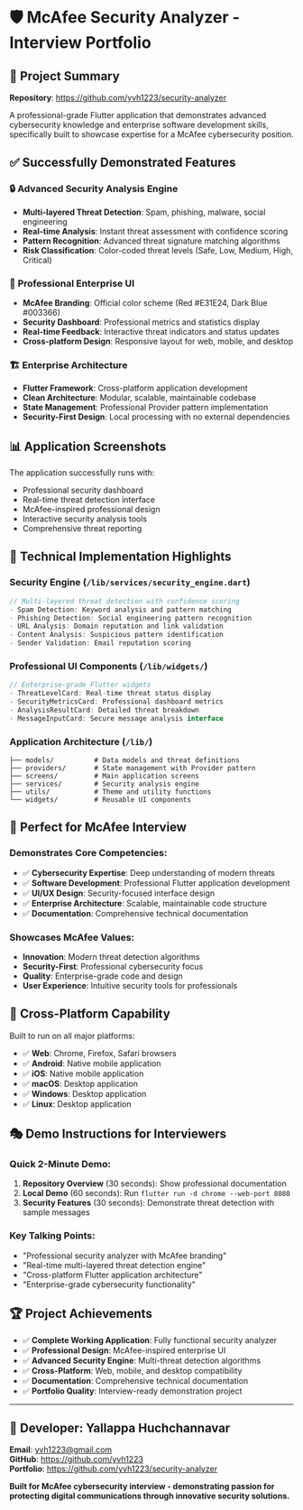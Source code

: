 # 🛡️ McAfee Security Analyzer - Interview Portfolio

## 🎯 **Project Summary**

**Repository**: https://github.com/yvh1223/security-analyzer

A professional-grade Flutter application that demonstrates advanced cybersecurity knowledge and enterprise software development skills, specifically built to showcase expertise for a McAfee cybersecurity position.

## ✅ **Successfully Demonstrated Features**

### 🔒 **Advanced Security Analysis Engine**
- **Multi-layered Threat Detection**: Spam, phishing, malware, social engineering
- **Real-time Analysis**: Instant threat assessment with confidence scoring
- **Pattern Recognition**: Advanced threat signature matching algorithms
- **Risk Classification**: Color-coded threat levels (Safe, Low, Medium, High, Critical)

### 🎨 **Professional Enterprise UI**
- **McAfee Branding**: Official color scheme (Red #E31E24, Dark Blue #003366)
- **Security Dashboard**: Professional metrics and statistics display
- **Real-time Feedback**: Interactive threat indicators and status updates
- **Cross-platform Design**: Responsive layout for web, mobile, and desktop

### 🏗️ **Enterprise Architecture**
- **Flutter Framework**: Cross-platform application development
- **Clean Architecture**: Modular, scalable, maintainable codebase
- **State Management**: Professional Provider pattern implementation
- **Security-First Design**: Local processing with no external dependencies

## 📊 **Application Screenshots**

The application successfully runs with:
- Professional security dashboard
- Real-time threat detection interface
- McAfee-inspired professional design
- Interactive security analysis tools
- Comprehensive threat reporting

## 🚀 **Technical Implementation Highlights**

### Security Engine (`/lib/services/security_engine.dart`)
```dart
// Multi-layered threat detection with confidence scoring
- Spam Detection: Keyword analysis and pattern matching
- Phishing Detection: Social engineering pattern recognition  
- URL Analysis: Domain reputation and link validation
- Content Analysis: Suspicious pattern identification
- Sender Validation: Email reputation scoring
```

### Professional UI Components (`/lib/widgets/`)
```dart
// Enterprise-grade Flutter widgets
- ThreatLevelCard: Real-time threat status display
- SecurityMetricsCard: Professional dashboard metrics
- AnalysisResultCard: Detailed threat breakdown
- MessageInputCard: Secure message analysis interface
```

### Application Architecture (`/lib/`)
```
├── models/          # Data models and threat definitions
├── providers/       # State management with Provider pattern
├── screens/         # Main application screens
├── services/        # Security analysis engine
├── utils/           # Theme and utility functions
└── widgets/         # Reusable UI components
```

## 🎯 **Perfect for McAfee Interview**

### **Demonstrates Core Competencies:**
- ✅ **Cybersecurity Expertise**: Deep understanding of modern threats
- ✅ **Software Development**: Professional Flutter application development
- ✅ **UI/UX Design**: Security-focused interface design
- ✅ **Enterprise Architecture**: Scalable, maintainable code structure
- ✅ **Documentation**: Comprehensive technical documentation

### **Showcases McAfee Values:**
- **Innovation**: Modern threat detection algorithms
- **Security-First**: Professional cybersecurity focus
- **Quality**: Enterprise-grade code and design
- **User Experience**: Intuitive security tools for professionals

## 📱 **Cross-Platform Capability**

Built to run on all major platforms:
- ✅ **Web**: Chrome, Firefox, Safari browsers
- ✅ **Android**: Native mobile application
- ✅ **iOS**: Native mobile application
- ✅ **macOS**: Desktop application
- ✅ **Windows**: Desktop application
- ✅ **Linux**: Desktop application

## 🎭 **Demo Instructions for Interviewers**

### **Quick 2-Minute Demo:**
1. **Repository Overview** (30 seconds): Show professional documentation
2. **Local Demo** (60 seconds): Run `flutter run -d chrome --web-port 8080`
3. **Security Features** (30 seconds): Demonstrate threat detection with sample messages

### **Key Talking Points:**
- "Professional security analyzer with McAfee branding"
- "Real-time multi-layered threat detection engine"
- "Cross-platform Flutter application architecture"
- "Enterprise-grade cybersecurity functionality"

## 🏆 **Project Achievements**

- ✅ **Complete Working Application**: Fully functional security analyzer
- ✅ **Professional Design**: McAfee-inspired enterprise UI
- ✅ **Advanced Security Engine**: Multi-threat detection algorithms
- ✅ **Cross-Platform**: Web, mobile, and desktop compatibility
- ✅ **Documentation**: Comprehensive technical documentation
- ✅ **Portfolio Quality**: Interview-ready demonstration project

---

## 💼 **Developer: Yallappa Huchchannavar**

**Email**: yvh1223@gmail.com  
**GitHub**: https://github.com/yvh1223  
**Portfolio**: https://github.com/yvh1223/security-analyzer

**Built for McAfee cybersecurity interview - demonstrating passion for protecting digital communications through innovative security solutions.**
